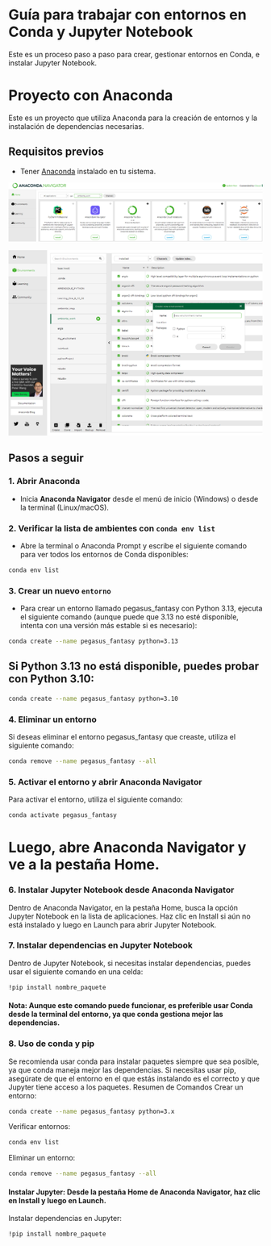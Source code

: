 # Guía para trabajar con entornos en Conda y Jupyter Notebook

Este es un proceso paso a paso para crear, gestionar entornos en Conda, e instalar Jupyter Notebook.

# Proyecto con Anaconda
Este es un proyecto que utiliza Anaconda para la creación de entornos y la instalación de dependencias necesarias.
## Requisitos previos
- Tener [Anaconda](https://www.anaconda.com/products/distribution) instalado en tu sistema.

![Descripción de la imagen 1](https://github.com/IsyelDev/Ambiente_Python/blob/main/Captura%20de%20pantalla%202025-01-16%20205543.png)

![Descripción de la imagen 2](https://github.com/IsyelDev/Ambiente_Python/blob/main/segundo.png)


## Pasos a seguir

### 1. **Abrir Anaconda**
   - Inicia **Anaconda Navigator** desde el menú de inicio (Windows) o desde la terminal (Linux/macOS).

### 2. **Verificar la lista de ambientes con `conda env list`**
   - Abre la terminal o Anaconda Prompt y escribe el siguiente comando para ver todos los entornos de Conda disponibles:
   ```bash
   conda env list
   ```

### 3. **Crear un nuevo `entorno`**
   - Para crear un entorno llamado pegasus_fantasy con Python 3.13, ejecuta el siguiente comando (aunque puede que 3.13 no esté disponible, intenta con una versión más estable si es necesario):
 ```bash
conda create --name pegasus_fantasy python=3.13  
```
## Si Python 3.13 no está disponible, puedes probar con Python 3.10:
 ```bash
conda create --name pegasus_fantasy python=3.10
```
### 4. Eliminar un entorno
Si deseas eliminar el entorno pegasus_fantasy que creaste, utiliza el siguiente comando:
```bash
conda remove --name pegasus_fantasy --all
```
### 5. Activar el entorno y abrir Anaconda Navigator
Para activar el entorno, utiliza el siguiente comando:
```bash
conda activate pegasus_fantasy
```
# Luego, abre Anaconda Navigator y ve a la pestaña Home.
### 6. Instalar Jupyter Notebook desde Anaconda Navigator
Dentro de Anaconda Navigator, en la pestaña Home, busca la opción Jupyter Notebook en la lista de aplicaciones.
Haz clic en Install si aún no está instalado y luego en Launch para abrir Jupyter Notebook.
### 7. Instalar dependencias en Jupyter Notebook
Dentro de Jupyter Notebook, si necesitas instalar dependencias, puedes usar el siguiente comando en una celda:
```bash
!pip install nombre_paquete
```
#### Nota: Aunque este comando puede funcionar, es preferible usar Conda desde la terminal del entorno, ya que conda gestiona mejor las dependencias.
### 8. Uso de conda y pip
Se recomienda usar conda para instalar paquetes siempre que sea posible, ya que conda maneja mejor las dependencias.
Si necesitas usar pip, asegúrate de que el entorno en el que estás instalando es el correcto y que Jupyter tiene acceso a los paquetes.
Resumen de Comandos
Crear un entorno:

```bash
conda create --name pegasus_fantasy python=3.x
```
Verificar entornos:
```bash
conda env list
```
Eliminar un entorno:

```bash
conda remove --name pegasus_fantasy --all
```
#### Instalar Jupyter: Desde la pestaña Home de Anaconda Navigator, haz clic en Install y luego en Launch.

Instalar dependencias en Jupyter:

```bash
!pip install nombre_paquete
```
